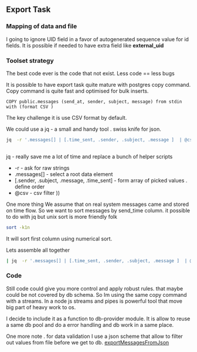 ## Export Task 

### Mapping of data and file 

I going to ignore UID field in a favor of autogenerated sequence value for id fields.
It is possible if needed to have extra field like **external_uid** 

### Toolset strategy 
The best code ever is the code that not exist.
Less code == less bugs 

It is possible to have export task quite mature with postgres copy command. 
Copy command is quite fast and optimised for bulk inserts. 

```postgresql
COPY public.messages (send_at, sender, subject, message) from stdin  with (format CSV )

```

The key challenge it is use CSV format by default. 

We could use a jq - a small and handy tool . swiss knife for json.

``` bash
jq  -r '.messages[] | [.time_sent, .sender, .subject, .message ]  | @csv''
 
```

jq - really save me a lot of time and replace a bunch of helper scripts
 - -r - ask for raw strings 
 - .messages[] - select a root data element 
 - [.sender, .subject, .message, .time_sent]  - form array of picked values . define order 
 - @csv - csv filter ))

One more thing 
We assume that on real system messages came and stored on time flow. 
So we want to sort messages by send_time column. it possible to do with jq but unix sort is more friendly folk 

```bash
sort -k1n 
```
It will sort first column using numerical sort.
 
Lets assemble all together 
 
 ```bash
 | jq  -r '.messages[] | [.time_sent, .sender, .subject, .message ]  | @csv' | sort -k1n  |  psql -h $1 -p 5432 -d mailboxdev -U postgres -c "COPY public.messages (send_at, sender, subject, message) from stdin  with (format CSV )"
```
 
 ### Code 
 
 Still code could give you more control and apply robust rules. that maybe could be not covered by db schema.
 So Im using the same copy command with a streams.
 In a node js streams and pipes is powerful tool that move big part of heavy work to os.
 
 I decide to include it as a function to db-provider module.
 It is allow to reuse a same db pool and do a error handling and db work in a same place.
 
 One more note . for data validation I use a json scheme that allow to filter out values from file before we get to db.
 [exportMessagesFromJson](../db/export-task.js) 
 